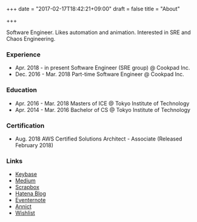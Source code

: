 +++
date = "2017-02-17T18:42:21+09:00"
draft = false
title = "About"

+++

Software Engineer. Likes automation and animation. Interested in SRE and Chaos Engineering.

### Experience

<ul>
  <li class="career-item">
    <span class="date">Apr. 2018 - in present</span>
    <span>Software Engineer (SRE group) @ Cookpad Inc.</span>
  </li>
  <li class="career-item">
    <span class="date">Dec. 2016 - Mar. 2018</span>
    <span>Part-time Software Engineer @ Cookpad Inc.</span>
  </li>
</ul>

### Education

<ul>
  <li class="career-item">
    <span class="date">Apr. 2016 - Mar. 2018</span>
    <span>Masters of ICE @ Tokyo Institute of Technology</span>
  </li>
  <li class="career-item">
    <span class="date">Apr. 2014 - Mar. 2016</span>
    <span>Bachelor of CS @ Tokyo Institute of Technology</span>
  </li>
</ul>

### Certification

<ul>
  <li class="career-item">
    <span class="date">Aug. 2018</span>
    <span>AWS Certified Solutions Architect - Associate (Released February 2018)</span>
  </li>
</ul>

### Links
- [Keybase](https://keybase.io/itkq)
- [Medium](https://medium.com/@itkq)
- [Scrapbox](https://scrapbox.io/itkq-memo-pub)
- [Hatena Blog](http://itkq.hatenablog.com)
- [Eventernote](https://www.eventernote.com/users/itkq)
- [Annict](https://annict.com/@itkq)
- [Wishlist](https://itkq.page.link/wishlist)

<br />
